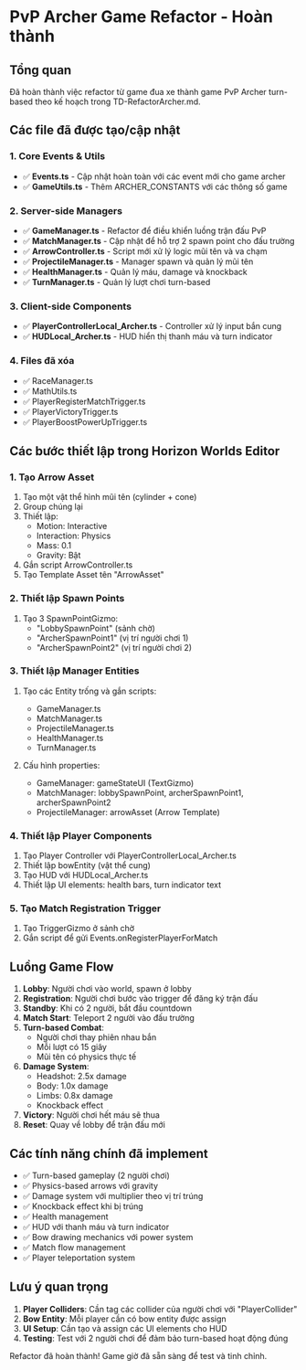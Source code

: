 # PvP Archer Game Refactor - Hoàn thành

## Tổng quan
Đã hoàn thành việc refactor từ game đua xe thành game PvP Archer turn-based theo kế hoạch trong TD-RefactorArcher.md.

## Các file đã được tạo/cập nhật

### 1. Core Events & Utils
- ✅ **Events.ts** - Cập nhật hoàn toàn với các event mới cho game archer
- ✅ **GameUtils.ts** - Thêm ARCHER_CONSTANTS với các thông số game

### 2. Server-side Managers
- ✅ **GameManager.ts** - Refactor để điều khiển luồng trận đấu PvP
- ✅ **MatchManager.ts** - Cập nhật để hỗ trợ 2 spawn point cho đấu trường
- ✅ **ArrowController.ts** - Script mới xử lý logic mũi tên và va chạm
- ✅ **ProjectileManager.ts** - Manager spawn và quản lý mũi tên
- ✅ **HealthManager.ts** - Quản lý máu, damage và knockback
- ✅ **TurnManager.ts** - Quản lý lượt chơi turn-based

### 3. Client-side Components
- ✅ **PlayerControllerLocal_Archer.ts** - Controller xử lý input bắn cung
- ✅ **HUDLocal_Archer.ts** - HUD hiển thị thanh máu và turn indicator

### 4. Files đã xóa
- ✅ RaceManager.ts
- ✅ MathUtils.ts
- ✅ PlayerRegisterMatchTrigger.ts
- ✅ PlayerVictoryTrigger.ts
- ✅ PlayerBoostPowerUpTrigger.ts

## Các bước thiết lập trong Horizon Worlds Editor

### 1. Tạo Arrow Asset
1. Tạo một vật thể hình mũi tên (cylinder + cone)
2. Group chúng lại
3. Thiết lập:
   - Motion: Interactive
   - Interaction: Physics
   - Mass: 0.1
   - Gravity: Bật
4. Gắn script ArrowController.ts
5. Tạo Template Asset tên "ArrowAsset"

### 2. Thiết lập Spawn Points
1. Tạo 3 SpawnPointGizmo:
   - "LobbySpawnPoint" (sảnh chờ)
   - "ArcherSpawnPoint1" (vị trí người chơi 1)
   - "ArcherSpawnPoint2" (vị trí người chơi 2)

### 3. Thiết lập Manager Entities
1. Tạo các Entity trống và gắn scripts:
   - GameManager.ts
   - MatchManager.ts
   - ProjectileManager.ts
   - HealthManager.ts
   - TurnManager.ts

2. Cấu hình properties:
   - GameManager: gameStateUI (TextGizmo)
   - MatchManager: lobbySpawnPoint, archerSpawnPoint1, archerSpawnPoint2
   - ProjectileManager: arrowAsset (Arrow Template)

### 4. Thiết lập Player Components
1. Tạo Player Controller với PlayerControllerLocal_Archer.ts
2. Thiết lập bowEntity (vật thể cung)
3. Tạo HUD với HUDLocal_Archer.ts
4. Thiết lập UI elements: health bars, turn indicator text

### 5. Tạo Match Registration Trigger
1. Tạo TriggerGizmo ở sảnh chờ
2. Gắn script để gửi Events.onRegisterPlayerForMatch

## Luồng Game Flow

1. **Lobby**: Người chơi vào world, spawn ở lobby
2. **Registration**: Người chơi bước vào trigger để đăng ký trận đấu
3. **Standby**: Khi có 2 người, bắt đầu countdown
4. **Match Start**: Teleport 2 người vào đấu trường
5. **Turn-based Combat**: 
   - Người chơi thay phiên nhau bắn
   - Mỗi lượt có 15 giây
   - Mũi tên có physics thực tế
6. **Damage System**:
   - Headshot: 2.5x damage
   - Body: 1.0x damage  
   - Limbs: 0.8x damage
   - Knockback effect
7. **Victory**: Người chơi hết máu sẽ thua
8. **Reset**: Quay về lobby để trận đấu mới

## Các tính năng chính đã implement

- ✅ Turn-based gameplay (2 người chơi)
- ✅ Physics-based arrows với gravity
- ✅ Damage system với multiplier theo vị trí trúng
- ✅ Knockback effect khi bị trúng
- ✅ Health management
- ✅ HUD với thanh máu và turn indicator
- ✅ Bow drawing mechanics với power system
- ✅ Match flow management
- ✅ Player teleportation system

## Lưu ý quan trọng

1. **Player Colliders**: Cần tag các collider của người chơi với "PlayerCollider"
2. **Bow Entity**: Mỗi player cần có bow entity được assign
3. **UI Setup**: Cần tạo và assign các UI elements cho HUD
4. **Testing**: Test với 2 người chơi để đảm bảo turn-based hoạt động đúng

Refactor đã hoàn thành! Game giờ đã sẵn sàng để test và tinh chỉnh.
